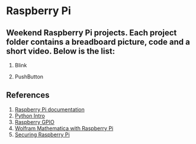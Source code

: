 # Raspberry Pi
Weekend Raspberry Pi projects. Each project folder contains a breadboard picture, code and a short video. Below is the list:
---
1. Blink

2. PushButton


## References

1.  [Raspberry Pi documentation](https://www.raspberrypi.org/documentation/) 
2.  [Python Intro](http://bennuttall.github.io/python-intro/) 
3.  [Raspberry GPIO](https://learn.sparkfun.com/tutorials/raspberry-gpio) 
4.  [Wolfram Mathematica with Raspberry Pi](https://www.wolfram.com/raspberry-pi/) 
5.  [Securing Raspberry Pi](https://www.raspberrypi.org/documentation/configuration/security.md)
